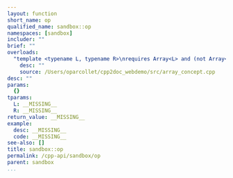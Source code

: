 ```yaml
---
layout: function
short_name: op
qualified_name: sandbox::op
namespaces: [sandbox]
includer: ""
brief: ""
overloads:
  "template <typename L, typename R>\nrequires Array<L> and (not Array<R>)\nvoid op(const L & , const R & )":
    desc: ""
    source: /Users/oparcollet/cpp2doc_webdemo/src/array_concept.cpp
desc: ""
params:
  {}
tparams:
  L: __MISSING__
  R: __MISSING__
return_value: __MISSING__
example:
  desc: __MISSING__
  code: __MISSING__
see-also: []
title: sandbox::op
permalink: /cpp-api/sandbox/op
parent: sandbox
...
```


